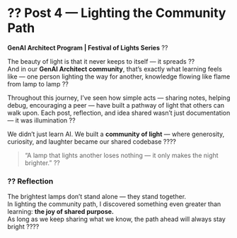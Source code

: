 ﻿# ?? Post 4 — Lighting the Community Path
**GenAI Architect Program | Festival of Lights Series** ??  

The beauty of light is that it never keeps to itself — it spreads ??  
And in our **GenAI Architect community**, that’s exactly what learning feels like — one person lighting the way for another, knowledge flowing like flame from lamp to lamp ??  

Throughout this journey, I’ve seen how simple acts — sharing notes, helping debug, encouraging a peer — have built a pathway of light that others can walk upon. Each post, reflection, and idea shared wasn’t just documentation — it was illumination ??  

We didn’t just learn AI. We built a **community of light** — where generosity, curiosity, and laughter became our shared codebase ????  

> “A lamp that lights another loses nothing — it only makes the night brighter.” ??  

### ?? Reflection
The brightest lamps don’t stand alone — they stand together.  
In lighting the community path, I discovered something even greater than learning: **the joy of shared purpose.**  
As long as we keep sharing what we know, the path ahead will always stay bright ????  

